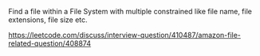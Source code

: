 Find a file within a File System with multiple constrained like file name, file extensions, file size etc.

https://leetcode.com/discuss/interview-question/410487/amazon-file-related-question/408874